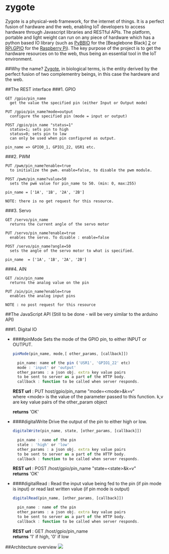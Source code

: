 zygote
======

Zygote is a physical-web framework, for the internet of things. It is a perfect fusion of hardware and the web, enabling IoT developers to access hardware through Javascript libraries and RESTful APIs. The platform, portable and light weight can run on any piece of hardware which has a python based IO library (such as [PyBBIO][1] for the [Beaglebone Black] [2] or [RPi.GPIO][3] for the [Raspberry Pi][4]). The key purpose of the project is to get the hardware resources on to the web, thus being an essential tool in the IoT environment.

[1]: http://github.com/alexanderhiam/PyBBIO
[2]: http://beagleboard.org/black
[3]: https://pypi.python.org/pypi/RPi.GPIO
[4]: http://www.raspberrypi.org/

##Why the name?
[Zygote][5], in biological terms, is the entity derived by the perfect fusion of two complementry beings, in this case the hardware and the web.

[5]: http://en.wikipedia.org/wiki/Zygote


##The REST interface
###1. GPIO
```
GET /gpio/pin_name
  get the value the specified pin (either Input or Output mode)
  
PUT /gpio/pin_name?mode=output
  configure the specified pin (mode = input or output)
  
POST /gpio/pin_name "status=1"
  status=1; sets pin to high
  status=0; sets pin to low
  can only be used when pin configured as output.
  
pin_name => GPIO0_1, GPIO1_22, USR1 etc.
```
###2. PWM
```
PUT /pwm/pin_name?enable=true
  to initialize the pwm. enable=false, to disable the pwm module.
  
POST /pwm/pin_name?value=50
  sets the pwm value for pin_name to 50. (min: 0, max:255)
  
pin_name = ['1A', '1B', '2A', '2B']

NOTE: there is no get request for this resource.
```

###3. Servo
```
GET /servo/pin_name
  returns the current angle of the servo motor

PUT /servo/pin_name?enable=true
  enables the servo. To disable : enable=false

POST /servo/pin_name?angle=50
  sets the angle of the servo motor to what is specified.
  
pin_name  = ['1A', '1B', '2A', '2B']
```

###4. AIN
```
GET /ain/pin_name
  returns the analog value on the pin
  
PUT /ain/pin_name?enable=true
  enables the analog input pins
  
NOTE : no post request for this resource
```

##The JavaScript API
(Still to be done - will be very similar to the arduino API)

###1. Digital IO

* ####pinMode 
  Sets the mode of the GPIO pin, to either INPUT or OUTPUT.
  ```javascript
  pinMode(pin_name, mode,[ other_params, [callback]])
  
    pin_name: name of the pin ('USR1', 'GPIO1_22' etc)
    mode : 'input' or 'output'
    other_params : a json obj. extra key value pairs 
    to be sent to server as a part of the HTTP body.
    callback : function to be called when server responds.
  ```
    **REST url** : PUT host/gpio/pin_name  "mode=\<mode>&k=v" <br>
    where \<mode> is the value of the parameter passed to this function.
    k,v are key value pairs of the other_param object
        
    **returns** 'OK'


* ####digitalWrite 
  Drive the output of the pin to either high or low.
  ```javascript
  digitalWrite(pin_name, state, [other_params, [callback]])
  
    pin_name : name of the pin
    state : 'high' or 'low'
    other_params : a json obj. extra key value pairs 
    to be sent to server as a part of the HTTP body.
    callback : function to be called when server responds.
  ```
    **REST url** : POST /host/gpio/pin_name "state=\<state>&k=v" <br>
    **returns** 'OK'
  
  
* ####digitalRead : 
  Read the input value being fed to the pin (if pin mode is input)
                  or read last written value (if pin mode is output)
  ```javascript
  digitalRead(pin_name, [other_params, [callback]])
  
    pin_name : name of the pin
    other_params : a json obj. extra key value pairs 
    to be sent to server as a part of the HTTP body.
    callback : function to be called when server responds.
  ```
    **REST url** : GET /host/gpio/pin_name <br>
    **returns** '1' if high, '0' if low
  
  
##Architecture overview
![](https://raw.githubusercontent.com/wiki/kres/zygote/zygote-architecture.png)
